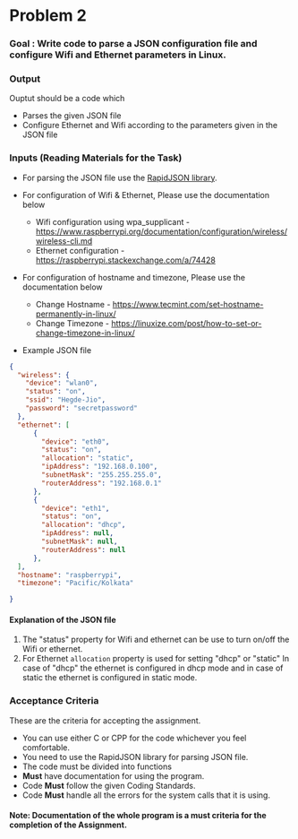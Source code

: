 # Problem 2

### Goal : Write code to parse a JSON configuration file and configure Wifi and Ethernet parameters in Linux.


### Output
Ouptut should be a code which 
- Parses the given JSON file
- Configure Ethernet and Wifi according to the parameters given in the JSON file

### Inputs (Reading Materials for the Task)

- For parsing the JSON file use the [RapidJSON library](examples/RapidJson.md).

- For configuration of Wifi & Ethernet, Please use the documentation below
    - Wifi configuration using wpa_supplicant - https://www.raspberrypi.org/documentation/configuration/wireless/wireless-cli.md
    - Ethernet configuration - https://raspberrypi.stackexchange.com/a/74428

- For configuration of hostname and timezone, Please use the documentation below
    - Change Hostname - https://www.tecmint.com/set-hostname-permanently-in-linux/
    - Change Timezone - https://linuxize.com/post/how-to-set-or-change-timezone-in-linux/


- Example JSON file
```json
{
  "wireless": {
    "device": "wlan0",
    "status": "on",
    "ssid": "Hegde-Jio",
    "password": "secretpassword"
  },
  "ethernet": [
      {
        "device": "eth0",
        "status": "on",
        "allocation": "static",
        "ipAddress": "192.168.0.100",
        "subnetMask": "255.255.255.0",
        "routerAddress": "192.168.0.1"
      },
      {
        "device": "eth1",
        "status": "on",
        "allocation": "dhcp",
        "ipAddress": null,
        "subnetMask": null,
        "routerAddress": null
      },
  ],
  "hostname": "raspberrypi",
  "timezone": "Pacific/Kolkata"

}
```

#### Explanation of the JSON file 

1. The "status" property for Wifi and ethernet can be use to turn on/off the 
Wifi or ethernet.
2. For Ethernet `allocation` property is used for setting "dhcp" or "static"
In case of "dhcp" the ethernet is configured in dhcp mode and in case of static
the ethernet is configured in static mode.


### Acceptance Criteria
These are the criteria for accepting the assignment.

- You can use either C or CPP for the code whichever you feel comfortable.
- You need to use the RapidJSON library for parsing JSON file. 
- The code must be divided into functions 
- **Must** have documentation for using the program.
- Code **Must** follow the given Coding Standards.
- Code **Must** handle all the errors for the system calls that it is using.


#### Note: Documentation of the whole program is a must criteria for the completion of the Assignment.